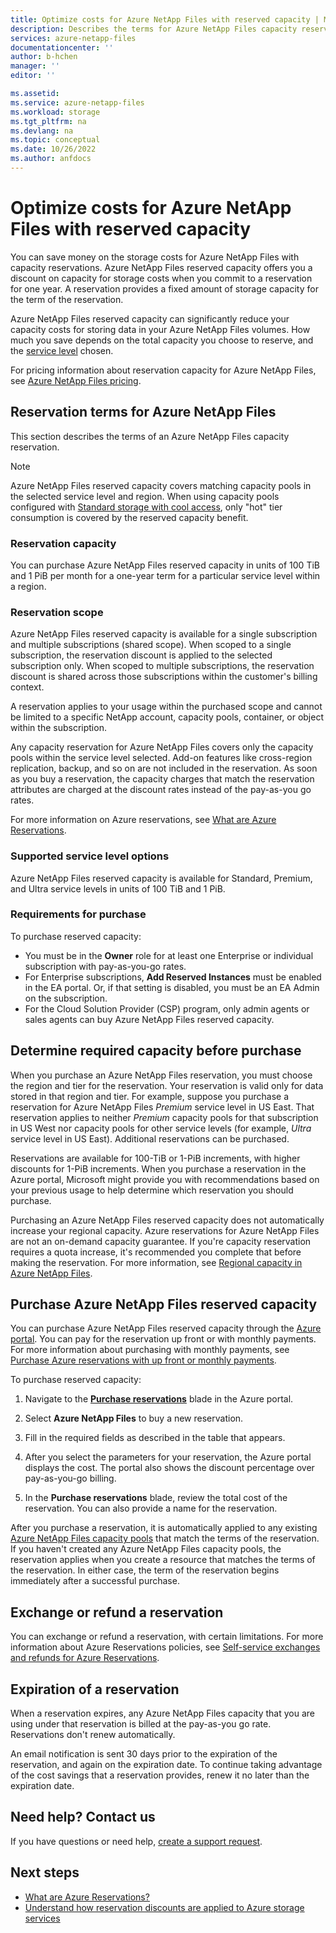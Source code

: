 ```yaml
---
title: Optimize costs for Azure NetApp Files with reserved capacity | Microsoft Docs
description: Describes the terms for Azure NetApp Files capacity reservation and how to purchase, exchange, and refund for reserved capacity.
services: azure-netapp-files
documentationcenter: ''
author: b-hchen
manager: ''
editor: ''

ms.assetid:
ms.service: azure-netapp-files
ms.workload: storage
ms.tgt_pltfrm: na
ms.devlang: na
ms.topic: conceptual
ms.date: 10/26/2022
ms.author: anfdocs
---
```

# Optimize costs for Azure NetApp Files with reserved capacity

You can save money on the storage costs for Azure NetApp Files with capacity reservations. Azure NetApp Files reserved capacity offers you a discount on capacity for storage costs when you commit to a reservation for one year. A reservation provides a fixed amount of storage capacity for the term of the reservation.

Azure NetApp Files reserved capacity can significantly reduce your capacity costs for storing data in your Azure NetApp Files volumes. How much you save depends on the total capacity you choose to reserve, and the [service level](azure-netapp-files-service-levels.md) chosen. 

For pricing information about reservation capacity for Azure NetApp Files, see [Azure NetApp Files pricing](https://azure.microsoft.com/pricing/details/netapp/).

## Reservation terms for Azure NetApp Files  

This section describes the terms of an Azure NetApp Files capacity reservation.

>[!NOTE]
>Azure NetApp Files reserved capacity covers matching capacity pools in the selected service level and region. When using capacity pools configured with [Standard storage with cool access](manage-cool-access.md), only "hot" tier consumption is covered by the reserved capacity benefit.

### Reservation capacity

You can purchase Azure NetApp Files reserved capacity in units of 100 TiB and 1 PiB per month for a one-year term for a particular service level within a region.

### Reservation scope

Azure NetApp Files reserved capacity is available for a single subscription and multiple subscriptions (shared scope). When scoped to a single subscription, the reservation discount is applied to the selected subscription only. When scoped to multiple subscriptions, the reservation discount is shared across those subscriptions within the customer's billing context. 

 A reservation applies to your usage within the purchased scope and cannot be limited to a specific NetApp account, capacity pools, container, or object within the subscription.

Any capacity reservation for Azure NetApp Files covers only the capacity pools within the service level selected. Add-on features like cross-region replication, backup, and so on are not included in the reservation. As soon as you buy a reservation, the capacity charges that match the reservation attributes are charged at the discount rates instead of the pay-as-you go rates. 

For more information on Azure reservations, see [What are Azure Reservations](../cost-management-billing/reservations/save-compute-costs-reservations.md).

### Supported service level options

Azure NetApp Files reserved capacity is available for Standard, Premium, and Ultra service levels in units of 100 TiB and 1 PiB.

### Requirements for purchase

To purchase reserved capacity:
* You must be in the **Owner** role for at least one Enterprise or individual subscription with pay-as-you-go rates.
* For Enterprise subscriptions, **Add Reserved Instances** must be enabled in the EA portal. Or, if that setting is disabled, you must be an EA Admin on the subscription.
* For the Cloud Solution Provider (CSP) program, only admin agents or sales agents can buy Azure NetApp Files reserved capacity.

## Determine required capacity before purchase

When you purchase an Azure NetApp Files reservation, you must choose the region and tier for the reservation. Your reservation is valid only for data stored in that region and tier. For example, suppose you purchase a reservation for Azure NetApp Files *Premium* service level in US East. That reservation applies to neither *Premium* capacity pools for that subscription in US West nor capacity pools for other service levels (for example, *Ultra* service level in US East). Additional reservations can be purchased. 

Reservations are available for 100-TiB or 1-PiB increments, with higher discounts for 1-PiB increments. When you purchase a reservation in the Azure portal, Microsoft might provide you with recommendations based on your previous usage to help determine which reservation you should purchase.

Purchasing an Azure NetApp Files reserved capacity does not automatically increase your regional capacity. Azure reservations for Azure NetApp Files are not an on-demand capacity guarantee. If you're capacity reservation requires a quota increase, it's recommended you complete that before making the reservation. For more information, see [Regional capacity in Azure NetApp Files](regional-capacity-quota.md).

## Purchase Azure NetApp Files reserved capacity 

You can purchase Azure NetApp Files reserved capacity through the [Azure portal](https://portal.azure.com/). You can pay for the reservation up front or with monthly payments. For more information about purchasing with monthly payments, see [Purchase Azure reservations with up front or monthly payments](../cost-management-billing/reservations/prepare-buy-reservation.md).

To purchase reserved capacity:

1. Navigate to the [**Purchase reservations**](https://portal.azure.com/#blade/Microsoft_Azure_Reservations/CreateBlade/referrer/Browse_AddCommand) blade in the Azure portal.

2. Select **Azure NetApp Files** to buy a new reservation.

3. Fill in the required fields as described in the table that appears.

4. After you select the parameters for your reservation, the Azure portal displays the cost. The portal also shows the discount percentage over pay-as-you-go billing.

5. In the **Purchase reservations** blade, review the total cost of the reservation. You can also provide a name for the reservation.

After you purchase a reservation, it is automatically applied to any existing [Azure NetApp Files capacity pools](azure-netapp-files-set-up-capacity-pool.md) that match the terms of the reservation. If you haven't created any Azure NetApp Files capacity pools, the reservation applies when you create a resource that matches the terms of the reservation. In either case, the term of the reservation begins immediately after a successful purchase.

## Exchange or refund a reservation 

You can exchange or refund a reservation, with certain limitations. For more information about Azure Reservations policies, see [Self-service exchanges and refunds for Azure Reservations](../cost-management-billing/reservations/exchange-and-refund-azure-reservations.md).

<!-- 
### Exchange a reservation  

Exchanging a reservation enables you to receive a prorated refund based on the unused portion of the reservation. You can then apply the refund to the purchase price of a new Azure NetApp Files reservation.

There's no limit on the number of exchanges you can make. Also, there's no fee associated with an exchange. The new reservation that you purchase must be of equal or greater value than the prorated credit from the original reservation. An Azure NetApp Files reservation can be exchanged only for another Azure NetApp Files reservation, and not for a reservation for any other Azure service.

### Refund a reservation

You can cancel an Azure NetApp Files reservation at any time. When you cancel, you'll receive a prorated refund based on the remaining term of the reservation, minus a 12% early termination fee. The maximum refund per year is $50,000.

Cancelling a reservation immediately terminates the reservation and returns the remaining months to Microsoft. The remaining prorated balance, minus the fee, will be refunded to your original form of purchase. -->

## Expiration of a reservation 

When a reservation expires, any Azure NetApp Files capacity that you are using under that reservation is billed at the pay-as-you go rate. Reservations don't renew automatically.

An email notification is sent 30 days prior to the expiration of the reservation, and again on the expiration date. To continue taking advantage of the cost savings that a reservation provides, renew it no later than the expiration date.

## Need help? Contact us

If you have questions or need help, [create a support request](https://go.microsoft.com/fwlink/?linkid=2083458).

## Next steps

* [What are Azure Reservations?](../cost-management-billing/reservations/save-compute-costs-reservations.md)
* [Understand how reservation discounts are applied to Azure storage services](../cost-management-billing/reservations/understand-storage-charges.md)
